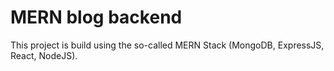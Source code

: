 # MERN blog backend

This project is build using the so-called MERN Stack (MongoDB, ExpressJS, React, NodeJS).